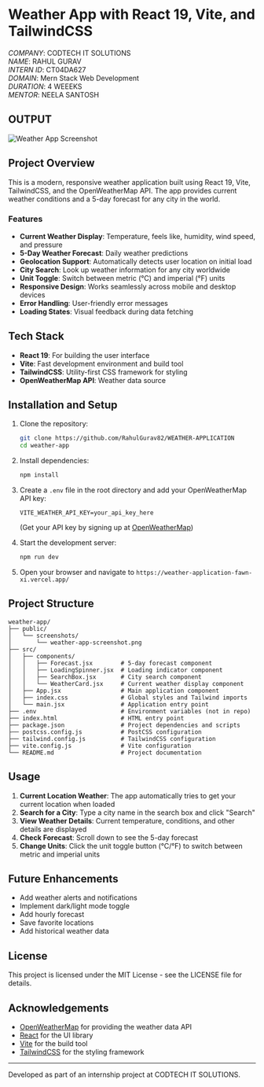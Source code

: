 # Weather App with React 19, Vite, and TailwindCSS

*COMPANY*: CODTECH IT SOLUTIONS  
*NAME*: RAHUL GURAV  
*INTERN ID*: CT04DA627  
*DOMAIN*: Mern Stack Web Development  
*DURATION*: 4 WEEEKS  
*MENTOR*: NEELA SANTOSH  

## OUTPUT

![Weather App Screenshot](https://github.com/user-attachments/assets/fa375d38-0c85-4a40-bc31-e2e6b7cf633c)

## Project Overview

This is a modern, responsive weather application built using React 19, Vite, TailwindCSS, and the OpenWeatherMap API. The app provides current weather conditions and a 5-day forecast for any city in the world.

### Features

- **Current Weather Display**: Temperature, feels like, humidity, wind speed, and pressure
- **5-Day Weather Forecast**: Daily weather predictions
- **Geolocation Support**: Automatically detects user location on initial load
- **City Search**: Look up weather information for any city worldwide
- **Unit Toggle**: Switch between metric (°C) and imperial (°F) units
- **Responsive Design**: Works seamlessly across mobile and desktop devices
- **Error Handling**: User-friendly error messages
- **Loading States**: Visual feedback during data fetching

## Tech Stack

- **React 19**: For building the user interface
- **Vite**: Fast development environment and build tool
- **TailwindCSS**: Utility-first CSS framework for styling
- **OpenWeatherMap API**: Weather data source

## Installation and Setup

1. Clone the repository:
   ```bash
   git clone https://github.com/RahulGurav82/WEATHER-APPLICATION
   cd weather-app
   ```

2. Install dependencies:
   ```bash
   npm install
   ```

3. Create a `.env` file in the root directory and add your OpenWeatherMap API key:
   ```
   VITE_WEATHER_API_KEY=your_api_key_here
   ```
   (Get your API key by signing up at [OpenWeatherMap](https://openweathermap.org/))

4. Start the development server:
   ```bash
   npm run dev
   ```

5. Open your browser and navigate to `https://weather-application-fawn-xi.vercel.app/`

## Project Structure

```
weather-app/
├── public/
│   └── screenshots/
│       └── weather-app-screenshot.png
├── src/
│   ├── components/
│   │   ├── Forecast.jsx        # 5-day forecast component
│   │   ├── LoadingSpinner.jsx  # Loading indicator component
│   │   ├── SearchBox.jsx       # City search component
│   │   └── WeatherCard.jsx     # Current weather display component
│   ├── App.jsx                 # Main application component
│   ├── index.css               # Global styles and Tailwind imports
│   └── main.jsx                # Application entry point
├── .env                        # Environment variables (not in repo)
├── index.html                  # HTML entry point  
├── package.json                # Project dependencies and scripts
├── postcss.config.js           # PostCSS configuration
├── tailwind.config.js          # TailwindCSS configuration
├── vite.config.js              # Vite configuration
└── README.md                   # Project documentation
```

## Usage

1. **Current Location Weather**: The app automatically tries to get your current location when loaded
2. **Search for a City**: Type a city name in the search box and click "Search"
3. **View Weather Details**: Current temperature, conditions, and other details are displayed
4. **Check Forecast**: Scroll down to see the 5-day forecast
5. **Change Units**: Click the unit toggle button (°C/°F) to switch between metric and imperial units

## Future Enhancements

- Add weather alerts and notifications
- Implement dark/light mode toggle
- Add hourly forecast
- Save favorite locations
- Add historical weather data

## License

This project is licensed under the MIT License - see the LICENSE file for details.

## Acknowledgements

- [OpenWeatherMap](https://openweathermap.org/) for providing the weather data API
- [React](https://reactjs.org/) for the UI library
- [Vite](https://vitejs.dev/) for the build tool
- [TailwindCSS](https://tailwindcss.com/) for the styling framework

---

Developed as part of an internship project at CODTECH IT SOLUTIONS.
